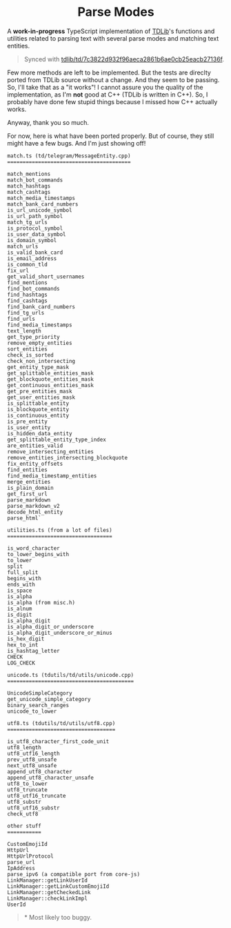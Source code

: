 <div align="center">

# Parse Modes

</div>

A **work-in-progress** TypeScript implementation of [TDLib](https://github.com/tdlib/td)'s functions and utilities
related to parsing text with several parse modes and matching text entities.

> Synced with
> [tdlib/td/7c3822d932f96aeca2861b6ae0cb25eacb27136f](https://github.com/tdlib/td/tree/7c3822d932f96aeca2861b6ae0cb25eacb27136f).

Few more methods are left to be implemented. But the tests are direclty ported from TDLib source without a change. And
they seem to be passing. So, I'll take that as a "it works"! I cannot assure you the quality of the implementation, as
I'm **not** good at C++ (TDLib is written in C++). So, I probably have done few stupid things because I missed how C++
actually works.

Anyway, thank you so much.

For now, here is what have been ported properly. But of course, they still might have a few bugs. And I'm just showing
off!

```text
match.ts (td/telegram/MessageEntity.cpp)
========================================

match_mentions
match_bot_commands
match_hashtags
match_cashtags
match_media_timestamps
match_bank_card_numbers
is_url_unicode_symbol
is_url_path_symbol
match_tg_urls
is_protocol_symbol
is_user_data_symbol
is_domain_symbol
match_urls
is_valid_bank_card
is_email_address
is_common_tld
fix_url
get_valid_short_usernames
find_mentions
find_bot_commands
find_hashtags
find_cashtags
find_bank_card_numbers
find_tg_urls
find_urls
find_media_timestamps
text_length
get_type_priority
remove_empty_entities
sort_entities
check_is_sorted
check_non_intersecting
get_entity_type_mask
get_splittable_entities_mask
get_blockquote_entities_mask
get_continuous_entities_mask
get_pre_entities_mask
get_user_entities_mask
is_splittable_entity
is_blockquote_entity
is_continuous_entity
is_pre_entity
is_user_entity
is_hidden_data_entity
get_splittable_entity_type_index
are_entities_valid
remove_intersecting_entities
remove_entities_intersecting_blockquote
fix_entity_offsets
find_entities
find_media_timestamp_entities
merge_entities
is_plain_domain
get_first_url
parse_markdown
parse_markdown_v2
decode_html_entity
parse_html`

utilities.ts (from a lot of files)
==================================

is_word_character
to_lower_begins_with
to_lower
split
full_split
begins_with
ends_with
is_space
is_alpha
is_alpha (from misc.h)
is_alnum
is_digit
is_alpha_digit
is_alpha_digit_or_underscore
is_alpha_digit_underscore_or_minus
is_hex_digit
hex_to_int
is_hashtag_letter
CHECK
LOG_CHECK

unicode.ts (tdutils/td/utils/unicode.cpp)
=========================================

UnicodeSimpleCategory
get_unicode_simple_category
binary_search_ranges
unicode_to_lower

utf8.ts (tdutils/td/utils/utf8.cpp)
===================================

is_utf8_character_first_code_unit
utf8_length
utf8_utf16_length
prev_utf8_unsafe
next_utf8_unsafe
append_utf8_character
append_utf8_character_unsafe
utf8_to_lower
utf8_truncate
utf8_utf16_truncate
utf8_substr
utf8_utf16_substr
check_utf8

other stuff
===========

CustomEmojiId
HttpUrl
HttpUrlProtocol
parse_url
IpAddress
parse_ipv6 (a compatible port from core-js)
LinkManager::getLinkUserId
LinkManager::getLinkCustomEmojiId
LinkManager::getCheckedLink
LinkManager::checkLinkImpl
UserId
```

> \* Most likely too buggy.
